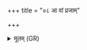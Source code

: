 +++
title = "०८ आ वां प्रजाम्"

+++
<details><summary>मूलम् (GR)</summary>

आ वां प्रजां जनयतु प्रजापतिर्  
अहोरात्राभ्यां सम् अनक्त्व् अर्यमा ।  
अदुर्मङ्गली पतिलोकम् आ विशेमं  
शं नो भव द्विपदे शं चतुष्पदे ॥
</details>